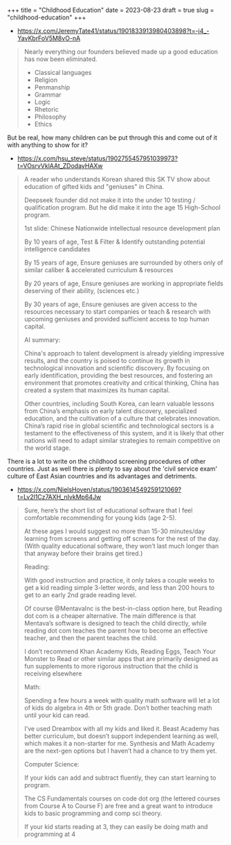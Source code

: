 +++
title = "Childhood Education"
date = 2023-08-23
draft = true
slug = "childhood-education"
+++

- https://x.com/JeremyTate41/status/1901833913980403898?t=-j4_-YavKbrFoV5M8vO-nA

> Nearly everything our founders believed made up a good education has now been eliminated.
>
> - Classical languages
> - Religion
> - Penmanship
> - Grammar
> - Logic
> - Rhetoric
> - Philosophy
> - Ethics

But be real, how many children can be put through this and come out of it with anything to show for it?

- https://x.com/hsu_steve/status/1902755457951039973?t=VOsrvVklAAt_ZDodayHAXw

> A reader who understands Korean shared this SK TV show about education of gifted kids and "geniuses" in China.
>
> Deepseek founder did not make it into the under 10 testing / qualification program. But he did make it into the age 15 High-School program.
>
> 1st slide:  Chinese Nationwide intellectual resource development plan
>
> By 10 years of age, Test & Filter & Identify outstanding potential intelligence candidates
>
> By 15 years of age, Ensure geniuses are surrounded by others only of similar caliber & accelerated curriculum & resources
>
> By 20 years of age, Ensure geniuses are working in appropriate fields deserving of their ability, (sciences etc.)
>
> By 30 years of age, Ensure geniuses are  given access to the resources necessary to start companies or teach & research with upcoming geniuses and provided sufficient access to top human capital.
>
> AI summary:
>
> China's approach to talent development is already yielding impressive results, and the country is poised to continue its growth in technological innovation and scientific discovery. By focusing on early identification, providing the best resources, and fostering an environment that promotes creativity and critical thinking, China has created a system that maximizes its human capital.
>
> Other countries, including South Korea, can learn valuable lessons from China’s emphasis on early talent discovery, specialized education, and the cultivation of a culture that celebrates innovation. China’s rapid rise in global scientific and technological sectors is a testament to the effectiveness of this system, and it is likely that other nations will need to adapt similar strategies to remain competitive on the world stage.

There is a lot to write on the childhood screening procedures of other countries. Just as well there is plenty to say about the 'civil service exam' culture of East Asian countries and its advantages and detriments.

- https://x.com/NielsHoven/status/1903614549259121069?t=Lv2l1Cz7AXH_nIvkMp64Jw

> Sure, here’s the short list of educational software that I feel comfortable recommending for young kids (age 2-5).
>
> At these ages I would suggest no more than 15-30 minutes/day learning from screens and getting off screens for the rest of the day. (With quality educational software, they won’t last much longer than that anyway before their brains get tired.)
>
> Reading:
>
> With good instruction and practice, it only takes a couple weeks to get a kid reading simple 3-letter words, and less than 200 hours to get to an early 2nd grade reading level.
>
> Of course @MentavaInc
>  is the best-in-class option here, but Reading dot com is a cheaper alternative. The main difference is that Mentava’s software is designed to teach the child directly, while reading dot com teaches the parent how to become an effective teacher, and then the parent teaches the child.
>
> I don’t recommend Khan Academy Kids, Reading Eggs, Teach Your Monster to Read or other similar apps that are primarily designed as fun supplements to more rigorous instruction that the child is receiving elsewhere
>
> Math:
>
> Spending a few hours a week with quality math software will let a lot of kids do algebra in 4th or 5th grade. Don’t bother teaching math until your kid can read.
>
> I’ve used Dreambox with all my kids and liked it. Beast Academy has better curriculum, but doesn’t support independent learning as well, which makes it a non-starter for me. Synthesis and Math Academy are the next-gen options but I haven’t had a chance to try them yet.
>
> Computer Science:
>
> If your kids can add and subtract fluently, they can start learning to program.
>
> The CS Fundamentals courses on code dot org (the lettered courses from Course A to Course F) are free and a great want to introduce kids to basic programming and comp sci theory.
>
> If your kid starts reading at 3, they can easily be doing math and programming at 4
